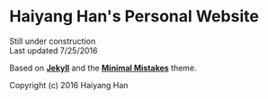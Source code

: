 # Haiyang Han's Personal Website
Still under construction  
Last updated 7/25/2016

Based on **[Jekyll](http://jekyllrb.com)** and the **[Minimal Mistakes](http://mmistakes.github.io/minimal-mistakes)** theme.

Copyright (c) 2016 Haiyang Han